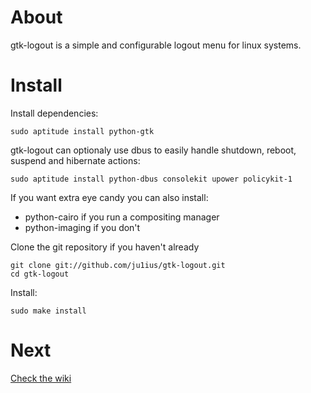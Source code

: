 About
=====

gtk-logout is a simple and configurable logout menu for linux systems.

Install
=======

Install dependencies:

    sudo aptitude install python-gtk

gtk-logout can optionaly use dbus to easily handle shutdown, reboot, suspend and hibernate actions:

    sudo aptitude install python-dbus consolekit upower policykit-1

If you want extra eye candy you can also install:

* python-cairo if you run a compositing manager
* python-imaging if you don't

Clone the git repository if you haven't already

    git clone git://github.com/ju1ius/gtk-logout.git
    cd gtk-logout

Install:

    sudo make install

Next
====

[Check the wiki](http://github.com/ju1ius/gtk-logout/wiki)
